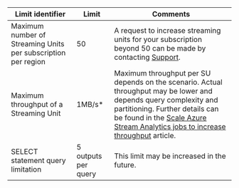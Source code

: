 <properties 
   pageTitle="Stream Analytics limits table"
   description="Describes system limits and recommended sizes for Stream Analytics components and connections."
   services="stream-analytics"
   documentationCenter="NA"
   authors="jeffstokes72"
   manager="paulettm"
   editor="cgronlun" />
<tags 
   ms.service="stream-analytics"
   ms.date="10/22/2015"
   wacn.date="" />

| Limit identifier | Limit       | Comments |
|----------------- | ------------|--------- |
| Maximum number of Streaming Units per subscription per region | 50 | A request to increase streaming units for your subscription beyond 50 can be made by contacting [Support](/support/contact/). |
| Maximum throughput of a Streaming Unit | 1MB/s* | Maximum throughput per SU depends on the scenario. Actual throughput may be lower and depends query complexity and partitioning. Further details can be found in the [Scale Azure Stream Analytics jobs to increase throughput](/documentation/articles/stream-analytics-scale-jobs) article. |
| SELECT statement query limitation | 5 outputs per query | This limit may be increased in the future. |

